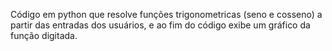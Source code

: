 Código em python que resolve funções trigonometricas (seno e cosseno) a partir das entradas dos usuários, e ao fim do código exibe um gráfico da função digitada.
